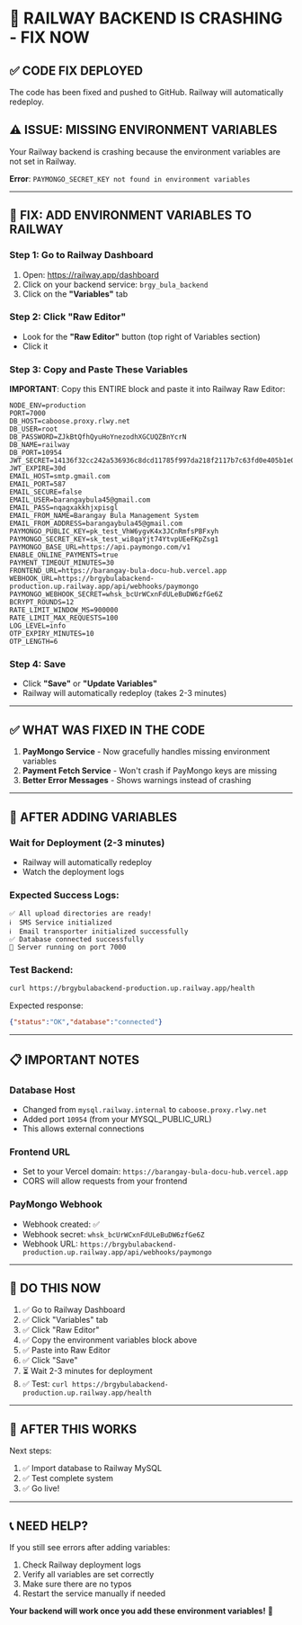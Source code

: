 # 🚨 RAILWAY BACKEND IS CRASHING - FIX NOW

## ✅ **CODE FIX DEPLOYED**

The code has been fixed and pushed to GitHub. Railway will automatically redeploy.

## ⚠️ **ISSUE: MISSING ENVIRONMENT VARIABLES**

Your Railway backend is crashing because the environment variables are not set in Railway.

**Error**: `PAYMONGO_SECRET_KEY not found in environment variables`

---

## 🔧 **FIX: ADD ENVIRONMENT VARIABLES TO RAILWAY**

### **Step 1: Go to Railway Dashboard**
1. Open: https://railway.app/dashboard
2. Click on your backend service: `brgy_bula_backend`
3. Click on the **"Variables"** tab

### **Step 2: Click "Raw Editor"**
- Look for the **"Raw Editor"** button (top right of Variables section)
- Click it

### **Step 3: Copy and Paste These Variables**

**IMPORTANT**: Copy this ENTIRE block and paste it into Railway Raw Editor:

```
NODE_ENV=production
PORT=7000
DB_HOST=caboose.proxy.rlwy.net
DB_USER=root
DB_PASSWORD=ZJkBtQfhQyuHoYnezodhXGCUQZBnYcrN
DB_NAME=railway
DB_PORT=10954
JWT_SECRET=14136f32cc242a536936c8dcd11785f997da218f2117b7c63fd0e405b1e0569fe4cb3d5be0cfcb6ea12e89561c6d72b10d7e059c796b20ac3c47f15f877f41d0
JWT_EXPIRE=30d
EMAIL_HOST=smtp.gmail.com
EMAIL_PORT=587
EMAIL_SECURE=false
EMAIL_USER=barangaybula45@gmail.com
EMAIL_PASS=nqagxakkhjxpisgl
EMAIL_FROM_NAME=Barangay Bula Management System
EMAIL_FROM_ADDRESS=barangaybula45@gmail.com
PAYMONGO_PUBLIC_KEY=pk_test_VhW6ygvK4x3JCnRmfsPBFxyh
PAYMONGO_SECRET_KEY=sk_test_wi8qaYjt74YtvpUEeFKpZsg1
PAYMONGO_BASE_URL=https://api.paymongo.com/v1
ENABLE_ONLINE_PAYMENTS=true
PAYMENT_TIMEOUT_MINUTES=30
FRONTEND_URL=https://barangay-bula-docu-hub.vercel.app
WEBHOOK_URL=https://brgybulabackend-production.up.railway.app/api/webhooks/paymongo
PAYMONGO_WEBHOOK_SECRET=whsk_bcUrWCxnFdULeBuDW6zfGe6Z
BCRYPT_ROUNDS=12
RATE_LIMIT_WINDOW_MS=900000
RATE_LIMIT_MAX_REQUESTS=100
LOG_LEVEL=info
OTP_EXPIRY_MINUTES=10
OTP_LENGTH=6
```

### **Step 4: Save**
- Click **"Save"** or **"Update Variables"**
- Railway will automatically redeploy (takes 2-3 minutes)

---

## ✅ **WHAT WAS FIXED IN THE CODE**

1. **PayMongo Service** - Now gracefully handles missing environment variables
2. **Payment Fetch Service** - Won't crash if PayMongo keys are missing
3. **Better Error Messages** - Shows warnings instead of crashing

---

## 🎯 **AFTER ADDING VARIABLES**

### **Wait for Deployment** (2-3 minutes)
- Railway will automatically redeploy
- Watch the deployment logs

### **Expected Success Logs**:
```
✅ All upload directories are ready!
ℹ️  SMS Service initialized
ℹ️  Email transporter initialized successfully
✅ Database connected successfully
🚀 Server running on port 7000
```

### **Test Backend**:
```bash
curl https://brgybulabackend-production.up.railway.app/health
```

Expected response:
```json
{"status":"OK","database":"connected"}
```

---

## 📋 **IMPORTANT NOTES**

### **Database Host**
- Changed from `mysql.railway.internal` to `caboose.proxy.rlwy.net`
- Added port `10954` (from your MYSQL_PUBLIC_URL)
- This allows external connections

### **Frontend URL**
- Set to your Vercel domain: `https://barangay-bula-docu-hub.vercel.app`
- CORS will allow requests from your frontend

### **PayMongo Webhook**
- Webhook created: ✅
- Webhook secret: `whsk_bcUrWCxnFdULeBuDW6zfGe6Z`
- Webhook URL: `https://brgybulabackend-production.up.railway.app/api/webhooks/paymongo`

---

## 🚨 **DO THIS NOW**

1. ✅ Go to Railway Dashboard
2. ✅ Click "Variables" tab
3. ✅ Click "Raw Editor"
4. ✅ Copy the environment variables block above
5. ✅ Paste into Raw Editor
6. ✅ Click "Save"
7. ⏳ Wait 2-3 minutes for deployment
8. ✅ Test: `curl https://brgybulabackend-production.up.railway.app/health`

---

## 🎉 **AFTER THIS WORKS**

Next steps:
1. ✅ Import database to Railway MySQL
2. ✅ Test complete system
3. ✅ Go live!

---

## 📞 **NEED HELP?**

If you still see errors after adding variables:
1. Check Railway deployment logs
2. Verify all variables are set correctly
3. Make sure there are no typos
4. Restart the service manually if needed

**Your backend will work once you add these environment variables!** 🚀

